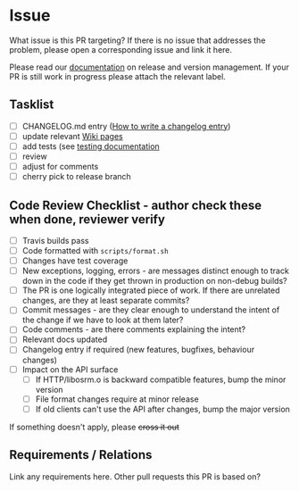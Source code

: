 # Issue

What issue is this PR targeting? If there is no issue that addresses the problem, please open a corresponding issue and link it here.

Please read our [documentation](https://github.com/Project-OSRM/osrm-backend/blob/master/docs/releasing.md) on release and version management.
If your PR is still work in progress please attach the relevant label.

## Tasklist

 - [ ] CHANGELOG.md entry ([How to write a changelog entry](http://keepachangelog.com/en/1.0.0/#how))
 - [ ] update relevant [Wiki pages](https://github.com/Project-OSRM/osrm-backend/wiki)
 - [ ] add tests (see [testing documentation](https://github.com/Project-OSRM/osrm-backend/blob/master/docs/testing.md)
 - [ ] review
 - [ ] adjust for comments
 - [ ] cherry pick to release branch

## Code Review Checklist - author check these when done, reviewer verify
 - [ ] Travis builds pass
 - [ ] Code formatted with `scripts/format.sh`
 - [ ] Changes have test coverage
 - [ ] New exceptions, logging, errors - are messages distinct enough to track down in the code if they get thrown in production on non-debug builds?
 - [ ] The PR is one logically integrated piece of work.  If there are unrelated changes, are they at least separate commits?
 - [ ] Commit messages - are they clear enough to understand the intent of the change if we have to look at them later?
 - [ ] Code comments - are there comments explaining the intent?
 - [ ] Relevant docs updated
 - [ ] Changelog entry if required (new features, bugfixes, behaviour changes)
 - [ ] Impact on the API surface
   - [ ] If HTTP/libosrm.o is backward compatible features, bump the minor version
   - [ ] File format changes require at minor release
   - [ ] If old clients can't use the API after changes, bump the major version

If something doesn't apply, please ~~cross it out~~

## Requirements / Relations

 Link any requirements here. Other pull requests this PR is based on?
